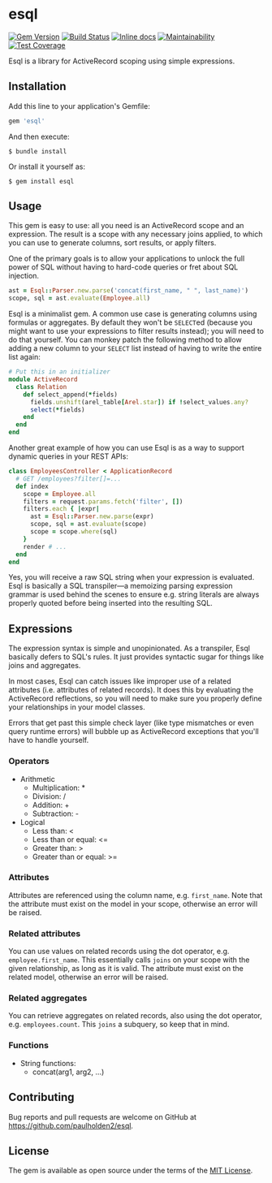 # esql

[![Gem Version](https://badge.fury.io/rb/esql.svg)](https://badge.fury.io/rb/esql) [![Build Status](https://travis-ci.org/paulholden2/esql.svg?branch=master)](https://travis-ci.org/paulholden2/esql) [![Inline docs](http://inch-ci.org/github/paulholden2/esql.svg?branch=master)](http://inch-ci.org/github/paulholden2/esql) [![Maintainability](https://api.codeclimate.com/v1/badges/4f692613b1029ed5b0eb/maintainability)](https://codeclimate.com/github/paulholden2/esql/maintainability) [![Test Coverage](https://api.codeclimate.com/v1/badges/4f692613b1029ed5b0eb/test_coverage)](https://codeclimate.com/github/paulholden2/esql/test_coverage)

Esql is a library for ActiveRecord scoping using simple expressions.

## Installation

Add this line to your application's Gemfile:

```rb
gem 'esql'
```

And then execute:

    $ bundle install

Or install it yourself as:

    $ gem install esql

## Usage

This gem is easy to use: all you need is an ActiveRecord scope and an
expression. The result is a scope with any necessary joins applied, to which
you can use to generate columns, sort results, or apply filters.

One of the primary goals is to allow your applications to unlock the full
power of SQL without having to hard-code queries or fret about SQL injection.

```rb
ast = Esql::Parser.new.parse('concat(first_name, " ", last_name)')
scope, sql = ast.evaluate(Employee.all)
```

Esql is a minimalist gem. A common use case is generating columns using
formulas or aggregates. By default they won't be `SELECT`ed (because you
might want to use your expressions to filter results instead); you will need
to do that yourself. You can monkey patch the following method to allow
adding a new column to your `SELECT` list instead of having to write the
entire list again:

```rb
# Put this in an initializer
module ActiveRecord
  class Relation
    def select_append(*fields)
      fields.unshift(arel_table[Arel.star]) if !select_values.any?
      select(*fields)
    end
  end
end
```

Another great example of how you can use Esql is as a way to support
dynamic queries in your REST APIs:

```rb
class EmployeesController < ApplicationRecord
  # GET /employees?filter[]=...
  def index
    scope = Employee.all
    filters = request.params.fetch('filter', [])
    filters.each { |expr|
      ast = Esql::Parser.new.parse(expr)
      scope, sql = ast.evaluate(scope)
      scope = scope.where(sql)
    }
    render # ...
  end
end
```

Yes, you will receive a raw SQL string when your expression is evaluated.
Esql is basically a SQL transpiler—a memoizing parsing expression grammar is
used behind the scenes to ensure e.g. string literals are always properly
quoted before being inserted into the resulting SQL.

## Expressions

The expression syntax is simple and unopinionated. As a transpiler, Esql
basically defers to SQL's rules. It just provides syntactic sugar for things
like joins and aggregates.

In most cases, Esql can catch issues like improper use of a related
attributes (i.e. attributes of related records). It does this by evaluating
the ActiveRecord reflections, so you will need to make sure you properly
define your relationships in your model classes.

Errors that get past this simple check layer (like type mismatches or even
query runtime errors) will bubble up as ActiveRecord exceptions that you'll
have to handle yourself.

### Operators

* Arithmetic
  * Multiplication: *
  * Division: /
  * Addition: +
  * Subtraction: -
* Logical
  * Less than: <
  * Less than or equal: <=
  * Greater than: >
  * Greater than or equal: >=

### Attributes

Attributes are referenced using the column name, e.g. `first_name`. Note that
the attribute must exist on the model in your scope, otherwise an error will
be raised.

### Related attributes

You can use values on related records using the dot operator, e.g.
`employee.first_name`. This essentially calls `joins` on your scope with the
given relationship, as long as it is valid. The attribute must exist on the
related model, otherwise an error will be raised.

### Related aggregates

You can retrieve aggregates on related records, also using the dot operator,
e.g. `employees.count`. This `joins` a subquery, so keep that in mind.

### Functions

* String functions:
  * concat(arg1, arg2, ...)

## Contributing

Bug reports and pull requests are welcome on GitHub at
https://github.com/paulholden2/esql.

## License

The gem is available as open source under the terms of the
[MIT License](https://opensource.org/licenses/MIT).
